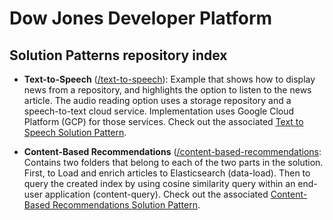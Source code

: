 # Dow Jones Developer Platform

## Solution Patterns repository index

* **Text-to-Speech** ([/text-to-speech](./text-to-speech)): Example that shows how to display news from a repository, and highlights the option to listen to the news article. The audio reading option uses a storage repository and a speech-to-text cloud service. Implementation uses Google Cloud Platform (GCP) for those services. Check out the associated [Text to Speech Solution Pattern](https://developer.dowjones.com/solution-patterns/details/text-to-speech).

* **Content-Based Recommendations** ([/content-based-recommendations](./content-based-recommendations): Contains two folders that belong to each of the two parts in the solution. First, to Load and enrich articles to Elasticsearch (data-load). Then to query the created index by using cosine similarity query within an end-user application (content-query). Check out the associated [Content-Based Recommendations Solution Pattern](https://developer.dowjones.com/solution-patterns/details/content-based-recommendations).
